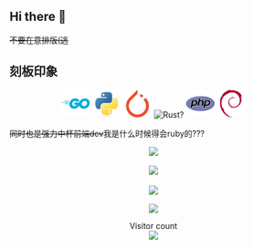 <!--![Header](https://capsule-render.vercel.app/api?type=Waving&color=timeGradient&height=200&animation=fadeIn&section=header&text=1111&fontSize=60)-->
## Hi there 👋
~~不要在意排版(逃~~
## 刻板印象
<p align="center">
    <img src="https://github.com/devicons/devicon/raw/master/icons/go/go-original-wordmark.svg" alt="Golang" width="50" height="50" />
    <img src="https://github.com/devicons/devicon/raw/master/icons/python/python-original.svg" alt="Python" width="50" height="50" />
        <img src="https://github.com/devicons/devicon/blob/master/icons/pytorch/pytorch-original.svg" alt="Pytorch" width="50" height="50">
    <img src="https://cdn.jsdelivr.net/gh/SwedishDoveCooker/ImgBed@main/202409170814804.jpg" alt="Rust?" width="50" height="50">
        <img src="https://github.com/devicons/devicon/raw/master/icons/php/php-original.svg" alt="PHP" width="50" height="50" />
    <img src="https://github.com/devicons/devicon/blob/master/icons/debian/debian-original.svg" alt="Debian" width="50" height="50" />
</p>

~~同时也是强力中杯前端dev~~我是什么时候得会ruby的???

<p align="center"> 
  <img src="https://github-readme-stats.vercel.app/api?username=SwedishDoveCooker&show_icons=true&theme=radical&hide_border=true&include_all_commits=true&count_private=true" width="600"/>
</p>
<!--<p align="center"> 
  <img src="https://github-readme-stats.vercel.app/api/top-langs/?username=SwedishDoveCooker" width="300"/>
</p>-->
<p align="center"> 
  <img src="https://github-profile-trophy.vercel.app/?username=SwedishDoveCooker&rank=SECRET,SSS,SS,S,AAA,AA,A,B&theme=radical&column=-1&no-frame=true" width="600"/>
</p>
<p align="center"> 
  <img align="center" src="https://github-readme-stats.vercel.app/api/wakatime?username=You_Be_Love&layout=compact&theme=dracula&hide_border=true">
</p>

<p align="center"> 
  <img align="center" src="http://github-profile-summary-cards.vercel.app/api/cards/productive-time?username=SwedishDoveCooker&theme=github">
</p>

<p align="center"> 
  Visitor count</br>
  <img src="https://profile-counter.glitch.me/SwedishDoveCooker/count.svg" />
</p>
<!--
**SwedishDoveCooker/SwedishDoveCooker** is a ✨ _special_ ✨ repository because its `README.md` (this file) appears on your GitHub profile.
Here are some ideas to get you started:
- 🔭 I’m currently working on ...
- 🌱 I’m currently learning ...
- 👯 I’m looking to collaborate on ...
- 🤔 I’m looking for help with ...
- 💬 Ask me about ...
- 📫 How to reach me: ...
- 😄 Pronouns: ...
- ⚡ Fun fact: ...
-->

